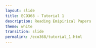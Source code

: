 ```yaml
---
layout: slide
title: ECO368 - Tutorial 1
description: Reading Emipirical Papers
theme: white
transition: slide
permalink: /eco368/tutorial_1.html
---
```

<section data-markdown data-separator="^\r?\n----\r?\n" data-separator-vertical="^\r?\n--\r?\n">
<script type="text/template">



## How to Read Economics Papers
### ECO368 - Tutorial 1
<br></br>

<center>![U of T Logo](u_of_t_crest.svg)</center>

##### [Dario Toman](https://dariotoman.com/)
###### dario.toman@mail.utoronto.ca

--
## Plan for Today



--


----

## Demo 2
Slide 2

--

maybe??



</script>
</section>